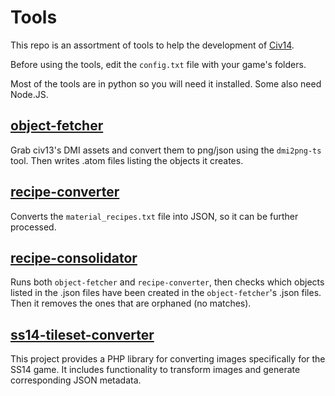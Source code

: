 # Tools

This repo is an assortment of tools to help the development of [Civ14](https://github.com/Civ13/civ14).

Before using the tools, edit the `config.txt` file with your game's folders.

Most of the tools are in python so you will need it installed. Some also need Node.JS.

## [object-fetcher](https://github.com/Civ13/civ14-tools/tree/master/object-fetcher)

Grab civ13's DMI assets and convert them to png/json using the `dmi2png-ts` tool. Then writes .atom files listing the objects it creates.

## [recipe-converter](https://github.com/Civ13/civ14-tools/tree/master/recipe-converter)

Converts the `material_recipes.txt` file into JSON, so it can be further processed.

## [recipe-consolidator](https://github.com/Civ13/civ14-tools/tree/master/recipe-consolidator)

Runs both `object-fetcher` and `recipe-converter`, then checks which objects listed in the .json files have been created in the `object-fetcher`'s .json files. Then it removes the ones that are orphaned (no matches).

## [ss14-tileset-converter](https://github.com/Civ13/SS14TilesetConverter)

This project provides a PHP library for converting images specifically for the SS14 game. It includes functionality to transform images and generate corresponding JSON metadata.
